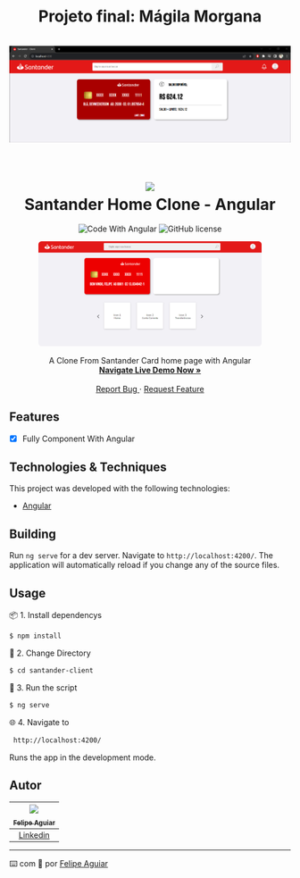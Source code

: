 <div align="center">

<h1 align="center">
	Projeto final: Mágila Morgana
</h1><br>
<img src="/src/assets/santander.png"/><br><br>

<h1 align="center">
 <img src="https://user-images.githubusercontent.com/45159366/101415619-1b103500-389d-11eb-83f8-74f87abf5eaf.png">
  <br />
  Santander Home Clone - Angular
</h1>

  <!-- project badges -->
  <p align="center">
 <!--
   <img 
      alt="Project programing languages count" 
      src="https://img.shields.io/github/languages/count/felipeAguiarCode/node-js-bulk-downloader?color=6A57D5"
    >
 -->
  <!--
    <img 
      alt="Last commit on GitHub" 
      src="https://img.shields.io/github/last-commit/felipeAguiarCode/node-js-bulk-downloader?color=6A57D5"
    >
  -->
    <img 
        src="https://img.shields.io/badge/Code%20With-Angular%2016-E31918?logo=angular" 
        alt="Code With Angular">
   	<img 
      alt="GitHub license" 
      src="https://img.shields.io/github/license/felipeAguiarCode/angular-santander-home-clone?color=E31918"
    >
  </p>

<div align="center">
  	<a href="#">
      <img src=".github/assets/preview.png" width="400" alt="preview" />
  	</a>
</div>

  <!-- project description and menu -->
  <p align="center">
      A Clone From Santander Card home page with Angular
    <br />
    <a 
      href="## Usage">
      <strong>Navigate Live Demo Now »</strong>
    </a>
    <br />
    <br />
    <a 
      href="https://github.com/felipeAguiarCode/
		angular-santander-home-clone/issues">
      Report Bug
    </a>
    ·
    <a 
      href="https://github.com/felipeAguiarCode/
			angular-santander-home-clone/issues/new">
      Request Feature
    </a>
  </p>
</div>

## Features

- [x] Fully Component With Angular

## Technologies & Techniques

This project was developed with the following technologies:

- [Angular](https://angular.io)

## Building

Run `ng serve` for a dev server. Navigate to `http://localhost:4200/`. The application will automatically reload if you change any of the source files.

## Usage

📦 1. Install dependencys

```bash
$ npm install
```

📁 2. Change Directory

```bash
$ cd santander-client
```

🔧 3. Run the script

```bash
$ ng serve
```

🌐 4. Navigate to

```bash
 http://localhost:4200/
```

Runs the app in the development mode.<br/>

## Autor

| [<img src="https://avatars3.githubusercontent.com/u/37452836?s=96&v=4"><br><sub>Felipe Aguiar</sub>](https://github.com/felipeAguiarCode) |
| :---------------------------------------------------------------------------------------------------------------------------------------: |
|                                             [Linkedin](www.linkedin.com/in/felipe-aguiar-exe)                                             |

---

⌨️ com 💜 por [Felipe Aguiar](https://github.com/felipeAguiarCode)
